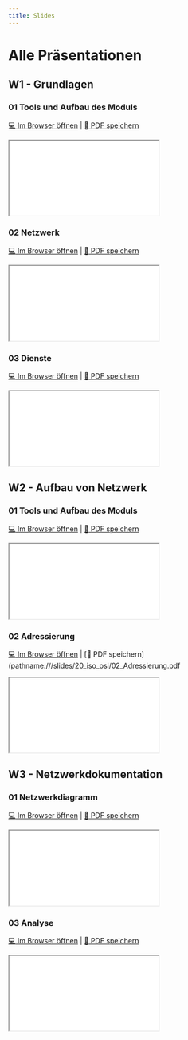 ```yaml
---
title: Slides
---
```


# Alle Präsentationen

## W1 - Grundlagen 
### 01 Tools und Aufbau des Moduls

[:computer: Im Browser öffnen](pathname:///slides/10_grundlagen/01_grundlagen) | [:floppy_disk: PDF speichern](pathname:///slides/10_grundlagen/01_grundlagen.pdf)

<iframe src="/bbzbl-modul-117/slides/10_grundlagen/01_grundlagen"></iframe>

### 02 Netzwerk

[:computer: Im Browser öffnen](pathname:///slides/10_grundlagen/02_netzwerk) | [:floppy_disk: PDF speichern](pathname:///slides/10_grundlagen/02_netzwerk.pdf)

<iframe src="/bbzbl-modul-117/slides/10_grundlagen/02_netzwerk"></iframe>

### 03 Dienste

[:computer: Im Browser öffnen](pathname:///slides/10_grundlagen/03_dienste) | [:floppy_disk: PDF speichern](pathname:///slides/10_grundlagen/03_dienste.pdf)

<iframe src="/bbzbl-modul-117/slides/10_grundlagen/03_dienste"></iframe>


## W2 - Aufbau von Netzwerk 
### 01 Tools und Aufbau des Moduls

[:computer: Im Browser öffnen](pathname:///slides/20_iso_osi/01_grundlagen) | [:floppy_disk: PDF speichern](pathname:///slides/20_iso_osi/01_grundlagen.pdf)

<iframe src="/bbzbl-modul-117/slides/20_iso_osi/01_grundlagen"></iframe>

### 02 Adressierung

[:computer: Im Browser öffnen](pathname:///slides/20_iso_osi/02_Adressierung) | [:floppy_disk: PDF speichern](pathname:///slides/20_iso_osi/02_Adressierung.pdf

<iframe src="/bbzbl-modul-117/slides/20_iso_osi/02_Adressierung"></iframe>

## W3 - Netzwerkdokumentation
### 01 Netzwerkdiagramm

[:computer: Im Browser öffnen](pathname:///slides/40_netzwerkdiagramm/01_Netzwerkdiagramm) | [:floppy_disk: PDF speichern](pathname:///slides/40_netzwerkdiagramm/01_Netzwerkdiagramm.pdf)

<iframe src="/bbzbl-modul-117/slides/40_netzwerkdiagramm/01_Netzwerkdiagramm"></iframe>

### 03 Analyse

[:computer: Im Browser öffnen](pathname:///slides/40_netzwerkdiagramm/03_Analyse) | [:floppy_disk: PDF speichern](pathname:///slides/40_netzwerkdiagramm/03_Analyse.pdf)

<iframe src="/bbzbl-modul-117/slides/40_netzwerkdiagramm/03_Analyse"></iframe>